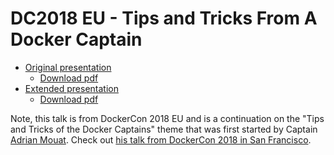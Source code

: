 # DC2018 EU - Tips and Tricks From A Docker Captain

- [Original presentation](https://sudo-bmitch.github.io/presentations/dc2018eu/tips-and-tricks-of-the-captains.html)
  - [Download pdf](https://sudo-bmitch.github.io/presentations/dc2018eu/tips-and-tricks-of-the-captains.pdf)
- [Extended presentation](https://sudo-bmitch.github.io/presentations/dc2018eu/tips-and-tricks-of-the-captains-extended.html)
  - [Download pdf](https://sudo-bmitch.github.io/presentations/dc2018eu/tips-and-tricks-of-the-captains-extended.pdf)

Note, this talk is from DockerCon 2018 EU and is a continuation on the
"Tips and Tricks of the Docker Captains" theme that was first started by
Captain [Adrian Mouat](https://twitter.com/adrianmouat). Check out [his talk
from DockerCon 2018 in San Francisco](https://drive.google.com/file/d/1RBAl2PfTnn-IZWzQEoiISaXh4GQOpjxL/view).


